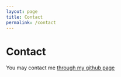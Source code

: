 ```yaml
---
layout: page
title: Contact
permalink: /contact
---
```


# Contact

<p>You may contact me <a href="https://github.com/leejy23/leejy23.github.io">through my github page</a></p>